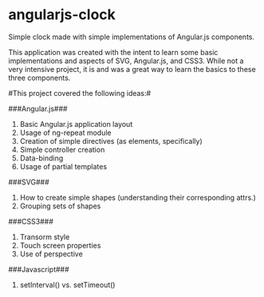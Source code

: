angularjs-clock
===============

Simple clock made with simple implementations of Angular.js components.

This application was created with the intent to learn some basic implementations and aspects of SVG, Angular.js, and CSS3. While not a very intensive project, it is and was a great way to learn the basics to these three components.

#This project covered the following ideas:#

###Angular.js###
1.  Basic Angular.js application layout
2.  Usage of ng-repeat module
3.  Creation of simple directives (as elements, specifically)
4.  Simple controller creation
5.  Data-binding
6.  Usage of partial templates

###SVG###
1.  How to create simple shapes (understanding their corresponding attrs.)
2.  Grouping sets of shapes

###CSS3###
1.  Transorm style
2.  Touch screen properties
3.  Use of perspective

###Javascript###
1.  setInterval() vs. setTimeout()
